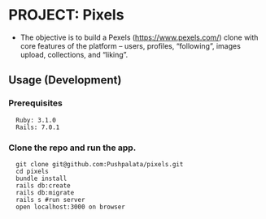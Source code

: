 # PROJECT: Pixels

- The objective is to build a Pexels (https://www.pexels.com/) clone with core features of the platform – users, profiles, “following”, images upload, collections, and “liking”. 

## Usage (Development)

### Prerequisites
```
  Ruby: 3.1.0
  Rails: 7.0.1
```
### Clone the repo and run the app.

```
  git clone git@github.com:Pushpalata/pixels.git
  cd pixels
  bundle install
  rails db:create
  rails db:migrate
  rails s #run server
  open localhost:3000 on browser

```